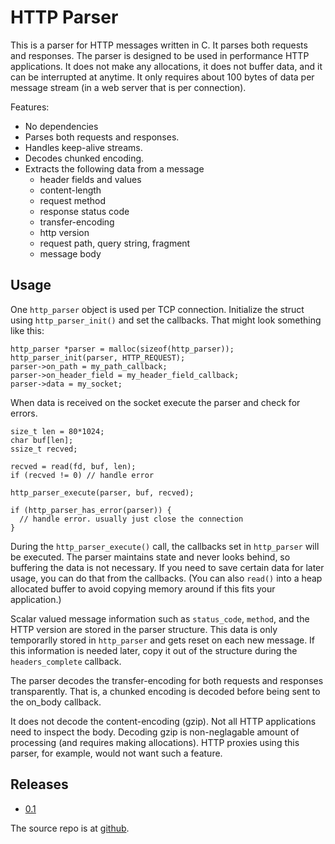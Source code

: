 HTTP Parser
===========

This is a parser for HTTP messages written in C. It parses both requests
and responses. The parser is designed to be used in performance HTTP
applications. It does not make any allocations, it does not buffer data, and
it can be interrupted at anytime. It only requires about 100 bytes of data
per message stream (in a web server that is per connection). 

Features:

  * No dependencies 
  * Parses both requests and responses.
  * Handles keep-alive streams.
  * Decodes chunked encoding.
  * Extracts the following data from a message
    * header fields and values
    * content-length
    * request method
    * response status code
    * transfer-encoding
    * http version
    * request path, query string, fragment
    * message body

Usage
-----

One `http_parser` object is used per TCP connection. Initialize the struct
using `http_parser_init()` and set the callbacks. That might look something
like this:

    http_parser *parser = malloc(sizeof(http_parser));
    http_parser_init(parser, HTTP_REQUEST);
    parser->on_path = my_path_callback;
    parser->on_header_field = my_header_field_callback;
    parser->data = my_socket;

When data is received on the socket execute the parser and check for errors.

    size_t len = 80*1024;
    char buf[len];
    ssize_t recved;

    recved = read(fd, buf, len);
    if (recved != 0) // handle error

    http_parser_execute(parser, buf, recved);

    if (http_parser_has_error(parser)) {
      // handle error. usually just close the connection
    }

During the `http_parser_execute()` call, the callbacks set in `http_parser`
will be executed. The parser maintains state and never looks behind, so
buffering the data is not necessary. If you need to save certain data for
later usage, you can do that from the callbacks. (You can also `read()` into
a heap allocated buffer to avoid copying memory around if this fits your
application.)

Scalar valued message information such as `status_code`, `method`, and the
HTTP version are stored in the parser structure. This data is only
temporarlly stored in `http_parser` and gets reset on each new message. If
this information is needed later, copy it out of the structure during the
`headers_complete` callback.
  
The parser decodes the transfer-encoding for both requests and responses
transparently. That is, a chunked encoding is decoded before being sent to
the on_body callback.

It does not decode the content-encoding (gzip). Not all HTTP applications
need to inspect the body. Decoding gzip is non-neglagable amount of
processing (and requires making allocations). HTTP proxies using this
parser, for example, would not want such a feature.

Releases
--------

  * [0.1](http://s3.amazonaws.com/four.livejournal/20090427/http_parser-0.1.tar.gz)

The source repo is at [github](http://github.com/ry/http-parser).
